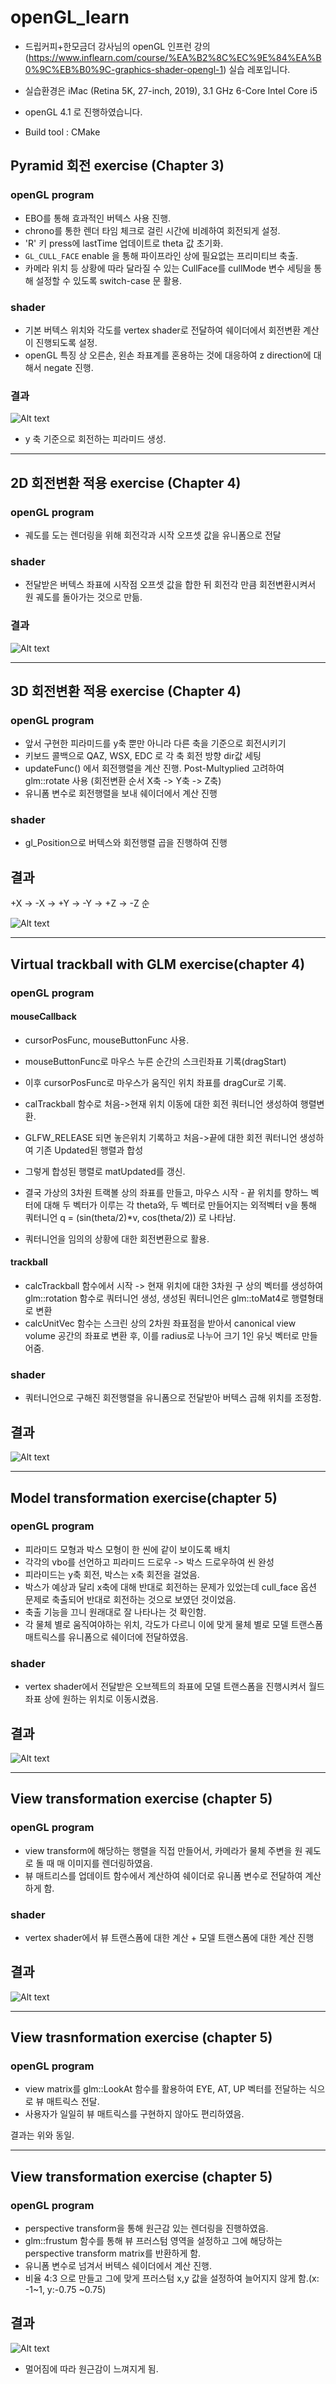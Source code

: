 # openGL_learn
- 드립커피+한모금더 강사님의 openGL 인프런 강의(https://www.inflearn.com/course/%EA%B2%8C%EC%9E%84%EA%B0%9C%EB%B0%9C-graphics-shader-opengl-1) 실습 레포입니다.

- 실습환경은 iMac (Retina 5K, 27-inch, 2019), 3.1 GHz 6-Core Intel Core i5
- openGL 4.1 로 진행하였습니다.
- Build tool : CMake

## Pyramid 회전 exercise (Chapter 3)
### openGL program
- EBO를 통해 효과적인 버텍스 사용 진행.
- chrono를 통한 렌더 타임 체크로 걸린 시간에 비례하여 회전되게 설정.
- 'R' 키 press에 lastTime 업데이트로 theta 값 초기화.
- `GL_CULL_FACE` enable 을 통해 파이프라인 상에 필요없는 프리미티브 축출.
- 카메라 위치 등 상황에 따라 달라질 수 있는 CullFace를 cullMode 변수 세팅을 통해 설정할 수 있도록 switch-case 문 활용.

### shader
- 기본 버텍스 위치와 각도를 vertex shader로 전달하여 쉐이더에서 회전변환 계산이 진행되도록 설정.
- openGL 특징 상 오른손, 왼손 좌표계를 혼용하는 것에 대응하여 z direction에 대해서 negate 진행.

### 결과
![Alt text](./readmeData/Screen-Recording-2024-12-04-at-1.19.38-PM.gif)

- y 축 기준으로 회전하는 피라미드 생성.


---

## 2D 회전변환 적용 exercise (Chapter 4)
### openGL program
- 궤도를 도는 렌더링을 위해 회전각과 시작 오프셋 값을 유니폼으로 전달

### shader
- 전달받은 버텍스 좌표에 시작점 오프셋 값을 합한 뒤 회전각 만큼 회전변환시켜서 원 궤도를 돌아가는 것으로 만듦.

### 결과

![Alt text](./readmeData/Screen-Recording-2024-12-04-at-1.54.03-PM.gif)

---

## 3D 회전변환 적용 exercise (Chapter 4)
### openGL program
- 앞서 구현한 피라미드를 y축 뿐만 아니라 다른 축을 기준으로 회전시키기
- 키보드 콜백으로 QAZ, WSX, EDC 로 각 축 회전 방향 dir값 세팅
- updateFunc() 에서 회전행렬을 계산 진행. Post-Multyplied 고려하여 glm::rotate 사용 (회전변환 순서 X축 -> Y축 -> Z축)
- 유니폼 변수로 회전행렬을 보내 쉐이더에서 계산 진행

### shader
- gl_Position으로 버텍스와 회전행렬 곱을 진행하여 진행

## 결과
+X -> -X -> +Y -> -Y -> +Z -> -Z 순

![Alt text](./readmeData/Screen-Recording-2024-12-04-at-3.16.22-PM.gif)

---

## Virtual trackball with GLM exercise(chapter 4)
### openGL program
#### mouseCallback 
- cursorPosFunc, mouseButtonFunc 사용.
- mouseButtonFunc로 마우스 누른 순간의 스크린좌표 기록(dragStart)
- 이후 cursorPosFunc로 마우스가 움직인 위치 좌표를 dragCur로 기록.
- calTrackball 함수로 처음->현재 위치 이동에 대한 회전 쿼터니언 생성하여 행렬변환.
- GLFW_RELEASE 되면 놓은위치 기록하고 처음->끝에 대한 회전 쿼터니언 생성하여 기존 Updated된 행렬과 합성
- 그렇게 합성된 행렬로 matUpdated를 갱신.

- 결국 가상의 3차원 트랙볼 상의 좌표를 만들고, 마우스 시작 - 끝 위치를 향하느 벡터에 대해 두 벡터가 이루는 각 theta와, 두 벡터로 만들어지는 외적벡터 v을 통해 쿼터니언 q = (sin(theta/2)*v, cos(theta/2)) 로 나타남.
- 쿼터니언을 임의의 상황에 대한 회전변환으로 활용.

#### trackball
- calcTrackball 함수에서 시작 -> 현재 위치에 대한 3차원 구 상의 벡터를 생성하여 glm::rotation 함수로 쿼터니언 생성, 생성된 쿼터니언은 glm::toMat4로 행렬형태로 변환
- calcUnitVec 함수는 스크린 상의 2차원 좌표점을 받아서 canonical view volume 공간의 좌표로 변환 후, 이를 radius로 나누어 크기 1인 유닛 벡터로 만들어줌.

### shader
- 쿼터니언으로 구해진 회전행렬을 유니폼으로 전달받아 버텍스 곱해 위치를 조정함.

## 결과

![Alt text](./readmeData/Screen-Recording-2024-12-05-at-2.47.44-PM.gif)

---

## Model transformation exercise(chapter 5)
### openGL program
- 피라미드 모형과 박스 모형이 한 씬에 같이 보이도록 배치
- 각각의 vbo를 선언하고 피라미드 드로우 -> 박스 드로우하여 씬 완성
- 피라미드는 y축 회전, 박스는 x축 회전을 걸었음.
- 박스가 예상과 달리 x축에 대해 반대로 회전하는 문제가 있었는데 cull_face 옵션 문제로 축출되어 반대로 회전하는 것으로 보였던 것이었음.
- 축출 기능을 끄니 원래대로 잘 나타나는 것 확인함. 
- 각 물체 별로 움직여야하는 위치, 각도가 다르니 이에 맞게 물체 별로 모델 트랜스폼 매트릭스를 유니폼으로 쉐이더에 전달하였음.

### shader
- vertex shader에서 전달받은 오브젝트의 좌표에 모델 트랜스폼을 진행시켜서 월드좌표 상에 원하는 위치로 이동시켰음.

## 결과
![Alt text](./readmeData/Screen-Recording-2024-12-07-at-4.00.35-PM.gif)

---

## View transformation exercise (chapter 5)
### openGL program
- view transform에 해당하는 행렬을 직접 만들어서, 카메라가 물체 주변을 원 궤도로 돌 때 매 이미지를 렌더링하였음.
- 뷰 매트리스를 업데이트 함수에서 계산하여 쉐이더로 유니폼 변수로 전달하여 계산하게 함.

### shader
- vertex shader에서 뷰 트랜스폼에 대한 계산 + 모델 트랜스폼에 대한 계산 진행

## 결과
![Alt text](./readmeData/Screen-Recording-2024-12-09-at-1.54.57-PM.gif)

---

## View trasnformation exercise (chapter 5)
### openGL program
- view matrix를 glm::LookAt 함수를 활용하여 EYE, AT, UP 벡터를 전달하는 식으로 뷰 매트릭스 전달.
- 사용자가 일일히 뷰 매트릭스를 구현하지 않아도 편리하였음.

결과는 위와 동일.

---

## View transformation exercise (chapter 5)
### openGL program
- perspective transform을 통해 원근감 있는 렌더링을 진행하였음.
- glm::frustum 함수를 통해 뷰 프러스텀 영역을 설정하고 그에 해당하는 perspective transform matrix를 반환하게 함.
- 유니폼 변수로 넘겨서 버텍스 쉐이더에서 계산 진행.
- 비율 4:3 으로 만들고 그에 맞게 프러스텀 x,y 값을 설정하여 늘어지지 않게 함.(x: -1~1, y:-0.75 ~0.75)

## 결과

![Alt text](./readmeData/Screen-Recording-2024-12-09-at-4.06.21-PM.gif)

- 멀어짐에 따라 원근감이 느껴지게 됨.
